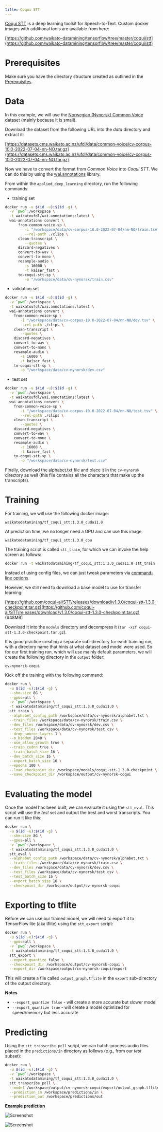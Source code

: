 ```yaml
---
title: Coqui STT
---
```


[Coqui STT](https://github.com/coqui-ai/STT) is a deep learning toolkit for Speech-to-Text. 
Custom docker images with additional tools are available from here:

[https://github.com/waikato-datamining/tensorflow/tree/master/coqui/stt](https://github.com/waikato-datamining/tensorflow/tree/master/coqui/stt)


# Prerequisites
Make sure you have the directory structure created as outlined in the [Prerequisites](../prerequisites.md).


# Data

In this example, we will use the [Norwegian (Nynorsk) Common Voice](https://datasets.cms.waikato.ac.nz/ufdl/common-voice/)
dataset (mainly because it is small).

Download the dataset from the following URL into the *data* directory and extract it:

[https://datasets.cms.waikato.ac.nz/ufdl/data/common-voice/cv-corpus-10.0-2022-07-04-nn-NO.tar.gz](https://datasets.cms.waikato.ac.nz/ufdl/data/common-voice/cv-corpus-10.0-2022-07-04-nn-NO.tar.gz)

Now we have to convert the format from *Common Voice* into *Coqui STT*. We can do this by using the 
[wai.annotations](https://github.com/waikato-ufdl/wai-annotations) library. 

From within the `applied_deep_learning` directory, run the following commands:

* training set

```bash
docker run -u $(id -u):$(id -g) \
  -v `pwd`:/workspace \
  -t waikatoufdl/wai.annotations:latest \
  wai-annotations convert \
      from-common-voice-sp \
         -i "/workspace/data/cv-corpus-10.0-2022-07-04/nn-NO/train.tsv" \
         --rel-path ./clips \
      clean-transcript \
         --quotes \
      discard-negatives \
      convert-to-wav \
      convert-to-mono \
      resample-audio \
         -s 16000 \
         -t kaiser_fast \
      to-coqui-stt-sp \
         -o "/workspace/data/cv-nynorsk/train.csv"
```

* validation set

```bash
docker run -u $(id -u):$(id -g) \
  -v `pwd`:/workspace \
  -t waikatoufdl/wai.annotations:latest \
  wai-annotations convert \
    from-common-voice-sp \
       -i "/workspace/data/cv-corpus-10.0-2022-07-04/nn-NO/dev.tsv" \
       --rel-path ./clips \
    clean-transcript \
       --quotes \
    discard-negatives \
    convert-to-wav \
    convert-to-mono \
    resample-audio \
       -s 16000 \
       -t kaiser_fast \
    to-coqui-stt-sp \
       -o "/workspace/data/cv-nynorsk/dev.csv"
```

* test set

```bash
docker run -u $(id -u):$(id -g) \
  -v `pwd`:/workspace \
  -t waikatoufdl/wai.annotations:latest \
  wai-annotations convert \
    from-common-voice-sp \
       -i "/workspace/data/cv-corpus-10.0-2022-07-04/nn-NO/test.tsv" \
       --rel-path ./clips \
    clean-transcript \
       --quotes \
    discard-negatives \
    convert-to-wav \
    convert-to-mono \
    resample-audio \
       -s 16000 \
       -t kaiser_fast \
    to-coqui-stt-sp \
       -o "/workspace/data/cv-nynorsk/test.csv"
```

Finally, download the [alphabet.txt](img/alphabet.txt) file and place it in the `cv-nynorsk`
directory as well (this file contains all the characters that make up the transcripts).


# Training

For training, we will use the following docker image:

```
waikatodatamining/tf_coqui_stt:1.3.0_cuda11.0
```

At prediction time, we no longer need a GPU and can use this image:

```
waikatodatamining/tf_coqui_stt:1.3.0_cpu
```

The training script is called `stt_train`, for which we can invoke the help screen as follows:

```bash
docker run -t waikatodatamining/tf_coqui_stt:1.3.0_cuda11.0 stt_train --help 
```

Instead of using config files, we can just tweak parameters via 
[command-line options](https://stt.readthedocs.io/en/stable/TRAINING_FLAGS.html).

However, we still need to download a base model to use for transfer learning:

[https://github.com/coqui-ai/STT/releases/download/v1.3.0/coqui-stt-1.3.0-checkpoint.tar.gz](https://github.com/coqui-ai/STT/releases/download/v1.3.0/coqui-stt-1.3.0-checkpoint.tar.gz) (648MB)

Download it into the `models` directory and decompress it (`tar -xzf coqui-stt-1.3.0-checkpoint.tar.gz`).

It is good practice creating a separate sub-directory for each training run, with a directory name that hints at
what dataset and model were used. So for our first training run, which will use mainly default parameters, we will 
create the following directory in the `output` folder:

```
cv-nynorsk-coqui
```

Kick off the training with the following command:

```bash
docker run \
  -u $(id -u):$(id -g) \
  --shm-size 8G \
  --gpus=all \
  -v `pwd`:/workspace \
  -t waikatodatamining/tf_coqui_stt:1.3.0_cuda11.0 \
  stt_train \
  --alphabet_config_path /workspace/data/cv-nynorsk/alphabet.txt \
  --train_files /workspace/data/cv-nynorsk/train.csv \
  --dev_files /workspace/data/cv-nynorsk/dev.csv \
  --test_files /workspace/data/cv-nynorsk/test.csv \
  --drop_source_layers 1 \
  --n_hidden 2048 \
  --use_allow_growth true \
  --train_cudnn true \
  --train_batch_size 16 \
  --dev_batch_size 16 \
  --export_batch_size 16 \
  --epochs 100 \
  --load_checkpoint_dir /workspace/models/coqui-stt-1.3.0-checkpoint \
  --save_checkpoint_dir /workspace/output/cv-nynorsk-coqui
```


# Evaluating the model

Once the model has been built, we can evaluate it using the `stt_eval`. This script
will use the *test* set and output the best and worst transcripts. You can run 
it like this:

```bash
docker run \
  -u $(id -u):$(id -g) \
  --shm-size 8G \
  --gpus=all \
  -v `pwd`:/workspace \
  -t waikatodatamining/tf_coqui_stt:1.3.0_cuda11.0 \
  stt_eval \
  --alphabet_config_path /workspace/data/cv-nynorsk/alphabet.txt \
  --train_files /workspace/data/cv-nynorsk/train.csv \
  --dev_files /workspace/data/cv-nynorsk/dev.csv \
  --test_files /workspace/data/cv-nynorsk/test.csv \
  --test_batch_size 16 \
  --export_batch_size 16 \
  --checkpoint_dir /workspace/output/cv-nynorsk-coqui
```


# Exporting to tflite

Before we can use our trained model, we will need to export it to TensorFlow lite (aka tflite)
using the `stt_export` script: 

```bash
docker run \
  -u $(id -u):$(id -g) \
  --gpus=all \
  -v `pwd`:/workspace \
  -t waikatodatamining/tf_coqui_stt:1.3.0_cuda11.0 \
  stt_export \
  --export_quantize false \
  --checkpoint_dir /workspace/output/cv-nynorsk-coqui \
  --export_dir /workspace/output/cv-nynorsk-coqui/export
```

This will create a file called `output_graph.tflite` in the `export` sub-directory of the output directory.

**Notes**

* `--export_quantize false` - will create a more accurate but slower model
* `--export_quantize true` - will create a model optimized for speed/memory but less accurate


# Predicting

Using the `stt_transcribe_poll` script, we can batch-process audio files placed in the `predictions/in` directory
as follows (e.g., from our *test* subset): 

```bash
docker run \
  -u $(id -u):$(id -g) \
  -v `pwd`:/workspace \
  -t waikatodatamining/tf_coqui_stt:1.3.0_cuda11.0 \
  stt_transcribe_poll \
  --model /workspace/output/cv-nynorsk-coqui/export/output_graph.tflite \
  --prediction_in /workspace/predictions/in \
  --prediction_out /workspace/predictions/out
```

**Example prediction**

![Screenshot](img/yolo-A11_jpg.rf.ff2610c21c7f6d0a793cb58efc3bd96e-overlay.png) 

![Screenshot](img/yolo-C10_jpg.rf.5bcf569d31edc542fb1d103907414379-overlay.png)
